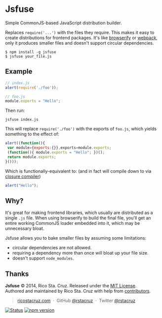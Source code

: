 Jsfuse
======

Simple CommonJS-based JavaScript distribution builder.

Replaces `require('...')` with the files they require. This makes it easy to
create distributions for frontend packages. It's like [browserify] or [webpack], only
it produces smaller files and doesn't support circular dependencies.

    $ npm install -g jsfuse
    $ jsfuse your_file.js

Example
-------

```js
// index.js
alert(require('./foo'));

// foo.js
module.exports = "Hello";
```

Then run:

    jsfuse index.js

This will replace `require('./foo')` with the exports of `foo.js`, which yields 
something to the effect of:

```js
alert((function(){
 var module={exports:{}},exports=module.exports;
 (function(){ module.exports = "Hello"; })();
 return module.exports;
}()));
```

Which is functionally-equivalent to: (and in fact will compile down to via [closure compiler])

```js
alert("Hello");
```

Why?
----

It's great for making frontend libraries, which usually are distributed as a 
single `.js` file. When using browserify to build the final file, you'll get an 
entire working CommonJS loader embedded into it, which may be unnecessary bloat.

Jsfuse allows you to bake smaller files by assuming some limitations:

 - circular dependencies are not allowed.
 - requiring a dependency more than once will bloat up your file size.
 - doesn't support `node_modules`.

[Browserify]: http://browserify.org/
[Webpack]: http://webpack.github.io/
[closure compiler]: https://developers.google.com/closure/compiler/

Thanks
------

**Jsfuse** © 2014, Rico Sta. Cruz. Released under the [MIT License].<br>
Authored and maintained by Rico Sta. Cruz with help from [contributors].

> [ricostacruz.com](http://ricostacruz.com) &nbsp;&middot;&nbsp;
> GitHub [@rstacruz](https://github.com/rstacruz) &nbsp;&middot;&nbsp;
> Twitter [@rstacruz](https://twitter.com/rstacruz)

[MIT License]: http://mit-license.org/
[contributors]: http://github.com/rstacruz/jsfuse/contributors

[![Status](https://travis-ci.org/rstacruz/jsfuse.svg?branch=master)](https://travis-ci.org/rstacruz/jsfuse)
[![npm version](https://img.shields.io/npm/v/jsfuse.png)](https://npmjs.org/packages/jsfuse "View this project on npm")
